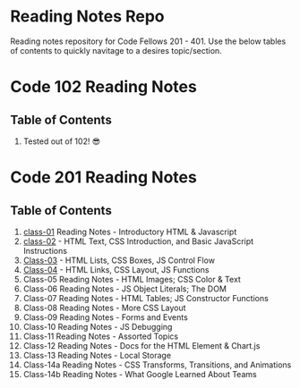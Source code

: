 # Reading Notes Repo
Reading notes repository for Code Fellows 201 - 401. Use the below tables of contents to quickly navitage to a desires topic/section. 

# Code 102 Reading Notes
## Table of Contents
1. Tested out of 102! 😎

# Code 201 Reading Notes
## Table of Contents
1. [class-01](class-reading/class-01.md) Reading Notes - Introductory HTML & Javascript
2. [class-02](class-reading/class-02.md) - HTML Text, CSS Introduction, and Basic JavaScript Instructions
3. [Class-03](class-reading/class-03.md) - HTML Lists, CSS Boxes, JS Control Flow
4. [Class-04](class-reading/class-04.md) - HTML Links, CSS Layout, JS Functions
5. Class-05 Reading Notes - HTML Images; CSS Color & Text
6. Class-06 Reading Notes - JS Object Literals; The DOM
7. Class-07 Reading Notes - HTML Tables; JS Constructor Functions
8. Class-08 Reading Notes - More CSS Layout
9. Class-09 Reading Notes - Forms and Events
10. Class-10 Reading Notes - JS Debugging
11. Class-11 Reading Notes - Assorted Topics
12. Class-12 Reading Notes - Docs for the HTML <canvas> Element & Chart.js
13. Class-13 Reading Notes - Local Storage
14. Class-14a Reading Notes - CSS Transforms, Transitions, and Animations
14. Class-14b Reading Notes -  What Google Learned About Teams



